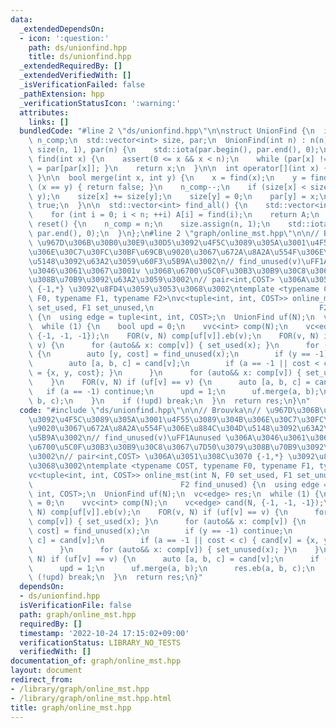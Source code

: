 ```yaml
---
data:
  _extendedDependsOn:
  - icon: ':question:'
    path: ds/unionfind.hpp
    title: ds/unionfind.hpp
  _extendedRequiredBy: []
  _extendedVerifiedWith: []
  _isVerificationFailed: false
  _pathExtension: hpp
  _verificationStatusIcon: ':warning:'
  attributes:
    links: []
  bundledCode: "#line 2 \"ds/unionfind.hpp\"\n\nstruct UnionFind {\n  int n;\n  int\
    \ n_comp;\n  std::vector<int> size, par;\n  UnionFind(int n) : n(n), n_comp(n),\
    \ size(n, 1), par(n) {\n    std::iota(par.begin(), par.end(), 0);\n  }\n  int\
    \ find(int x) {\n    assert(0 <= x && x < n);\n    while (par[x] != x) { x = par[x]\
    \ = par[par[x]]; }\n    return x;\n  }\n\n  int operator[](int x) { return find(x);\
    \ }\n\n  bool merge(int x, int y) {\n    x = find(x);\n    y = find(y);\n    if\
    \ (x == y) { return false; }\n    n_comp--;\n    if (size[x] < size[y]) std::swap(x,\
    \ y);\n    size[x] += size[y];\n    size[y] = 0;\n    par[y] = x;\n    return\
    \ true;\n  }\n\n  std::vector<int> find_all() {\n    std::vector<int> A(n);\n\
    \    for (int i = 0; i < n; ++i) A[i] = find(i);\n    return A;\n  }\n\n  void\
    \ reset() {\n    n_comp = n;\n    size.assign(n, 1);\n    std::iota(par.begin(),\
    \ par.end(), 0);\n  }\n};\n#line 2 \"graph/online_mst.hpp\"\n\n// Brouvka\n//\
    \ \u967D\u306B\u30B0\u30E9\u30D5\u3092\u4F5C\u3089\u305A\u3001\u4F55\u3089\u304B\
    \u306E\u30C7\u30FC\u30BF\u69CB\u9020\u3067\u672A\u8A2A\u554F\u306E\u884C\u304D\
    \u5148\u3092\u63A2\u3059\u60F3\u5B9A\u3002\n// find_unused(v)\uFF1Aunused \u306A\
    \u3046\u3061\u3067\u3001v \u3068\u6700\u5C0F\u30B3\u30B9\u30C8\u3067\u7D50\u3079\
    \u308B\u70B9\u3092\u63A2\u3059\u3002\n// pair<int,COST> \u306A\u3051\u308C\u3070\
    \ {-1,*} \u3092\u8FD4\u3059\u3053\u3068\u3002\ntemplate <typename COST, typename\
    \ F0, typename F1, typename F2>\nvc<tuple<int, int, COST>> online_mst(int N, F0\
    \ set_used, F1 set_unused,\n                                     F2 find_unused)\
    \ {\n  using edge = tuple<int, int, COST>;\n  UnionFind uf(N);\n  vc<edge> res;\n\
    \  while (1) {\n    bool upd = 0;\n    vvc<int> comp(N);\n    vc<edge> cand(N,\
    \ {-1, -1, -1});\n    FOR(v, N) comp[uf[v]].eb(v);\n    FOR(v, N) if (uf[v] ==\
    \ v) {\n      for (auto&& x: comp[v]) { set_used(x); }\n      for (auto&& x: comp[v])\
    \ {\n        auto [y, cost] = find_unused(x);\n        if (y == -1) continue;\n\
    \        auto [a, b, c] = cand[v];\n        if (a == -1 || cost < c) { cand[v]\
    \ = {x, y, cost}; }\n      }\n      for (auto&& x: comp[v]) { set_unused(x); }\n\
    \    }\n    FOR(v, N) if (uf[v] == v) {\n      auto [a, b, c] = cand[v];\n   \
    \   if (a == -1) continue;\n      upd = 1;\n      uf.merge(a, b);\n      res.eb(a,\
    \ b, c);\n    }\n    if (!upd) break;\n  }\n  return res;\n}\n"
  code: "#include \"ds/unionfind.hpp\"\n\n// Brouvka\n// \u967D\u306B\u30B0\u30E9\u30D5\
    \u3092\u4F5C\u3089\u305A\u3001\u4F55\u3089\u304B\u306E\u30C7\u30FC\u30BF\u69CB\
    \u9020\u3067\u672A\u8A2A\u554F\u306E\u884C\u304D\u5148\u3092\u63A2\u3059\u60F3\
    \u5B9A\u3002\n// find_unused(v)\uFF1Aunused \u306A\u3046\u3061\u3067\u3001v \u3068\
    \u6700\u5C0F\u30B3\u30B9\u30C8\u3067\u7D50\u3079\u308B\u70B9\u3092\u63A2\u3059\
    \u3002\n// pair<int,COST> \u306A\u3051\u308C\u3070 {-1,*} \u3092\u8FD4\u3059\u3053\
    \u3068\u3002\ntemplate <typename COST, typename F0, typename F1, typename F2>\n\
    vc<tuple<int, int, COST>> online_mst(int N, F0 set_used, F1 set_unused,\n    \
    \                                 F2 find_unused) {\n  using edge = tuple<int,\
    \ int, COST>;\n  UnionFind uf(N);\n  vc<edge> res;\n  while (1) {\n    bool upd\
    \ = 0;\n    vvc<int> comp(N);\n    vc<edge> cand(N, {-1, -1, -1});\n    FOR(v,\
    \ N) comp[uf[v]].eb(v);\n    FOR(v, N) if (uf[v] == v) {\n      for (auto&& x:\
    \ comp[v]) { set_used(x); }\n      for (auto&& x: comp[v]) {\n        auto [y,\
    \ cost] = find_unused(x);\n        if (y == -1) continue;\n        auto [a, b,\
    \ c] = cand[v];\n        if (a == -1 || cost < c) { cand[v] = {x, y, cost}; }\n\
    \      }\n      for (auto&& x: comp[v]) { set_unused(x); }\n    }\n    FOR(v,\
    \ N) if (uf[v] == v) {\n      auto [a, b, c] = cand[v];\n      if (a == -1) continue;\n\
    \      upd = 1;\n      uf.merge(a, b);\n      res.eb(a, b, c);\n    }\n    if\
    \ (!upd) break;\n  }\n  return res;\n}"
  dependsOn:
  - ds/unionfind.hpp
  isVerificationFile: false
  path: graph/online_mst.hpp
  requiredBy: []
  timestamp: '2022-10-24 17:15:02+09:00'
  verificationStatus: LIBRARY_NO_TESTS
  verifiedWith: []
documentation_of: graph/online_mst.hpp
layout: document
redirect_from:
- /library/graph/online_mst.hpp
- /library/graph/online_mst.hpp.html
title: graph/online_mst.hpp
---
```

